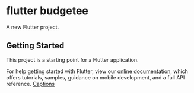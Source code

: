# flutter budgetee

A new Flutter project.

## Getting Started

This project is a starting point for a Flutter application.

For help getting started with Flutter, view our
[online documentation](https://flutter.dev/docs), which offers tutorials,
samples, guidance on mobile development, and a full API reference.
[Captions](https://www.youtube.com/embed/mj7kjNp8MSU)

